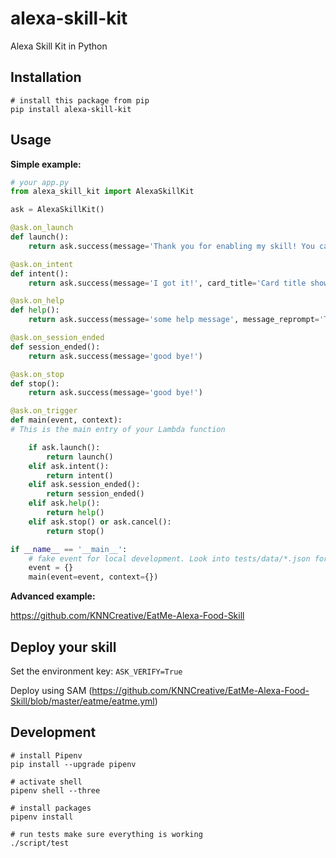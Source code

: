 # alexa-skill-kit

Alexa Skill Kit in Python

## Installation

```shell
# install this package from pip
pip install alexa-skill-kit
```

## Usage

**Simple example:**

```python
# your app.py
from alexa_skill_kit import AlexaSkillKit

ask = AlexaSkillKit()

@ask.on_launch
def launch():
    return ask.success(message='Thank you for enabling my skill! You can say this and that.')

@ask.on_intent
def intent():
    return ask.success(message='I got it!', card_title='Card title shows up on Alexa app', card_content='content')

@ask.on_help
def help():
    return ask.success(message='some help message', message_reprompt='This message will play again after a while')

@ask.on_session_ended
def session_ended():
    return ask.success(message='good bye!')

@ask.on_stop
def stop():
    return ask.success(message='good bye!')

@ask.on_trigger
def main(event, context):
# This is the main entry of your Lambda function

    if ask.launch():
        return launch()
    elif ask.intent():
        return intent()
    elif ask.session_ended():
        return session_ended()
    elif ask.help():
        return help()
    elif ask.stop() or ask.cancel():
        return stop()

if __name__ == '__main__':
    # fake event for local development. Look into tests/data/*.json for fake json files
    event = {}
    main(event=event, context={})

```

**Advanced example:**

https://github.com/KNNCreative/EatMe-Alexa-Food-Skill

## Deploy your skill

Set the environment key: `ASK_VERIFY=True`

Deploy using SAM (https://github.com/KNNCreative/EatMe-Alexa-Food-Skill/blob/master/eatme/eatme.yml)

## Development

```shell
# install Pipenv
pip install --upgrade pipenv

# activate shell
pipenv shell --three

# install packages
pipenv install

# run tests make sure everything is working
./script/test
```
